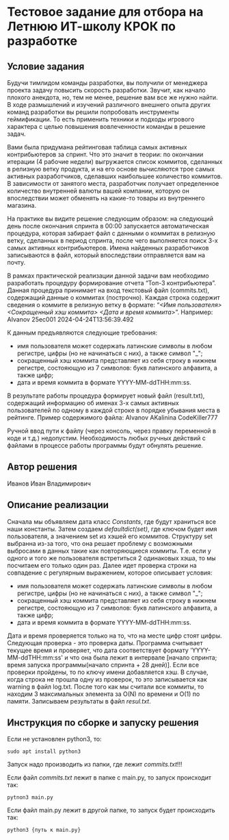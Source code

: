 # Тестовое задание для отбора на Летнюю ИТ-школу КРОК по разработке

## Условие задания
Будучи тимлидом команды разработки, вы получили от менеджера проекта задачу повысить скорость разработки. Звучит, как начало плохого анекдота, но, тем не менее, решение вам все же нужно найти. В ходе размышлений и изучений различного внешнего опыта других команд разработки вы решили попробовать инструменты геймификации. То есть применить техники и подходы игрового характера с целью повышения вовлеченности команды в решение задач.

Вами была придумана рейтинговая таблица самых активных контрибьютеров за спринт. Что это значит в теории: по окончании итерации (4 рабочие недели) выгружается список коммитов, сделанных в релизную ветку продукта, и на его основе вычисляются трое самых активных разработчиков, сделавших наибольшее количество коммитов. В зависимости от занятого места, разработчик получает определенное количество внутренней валюты вашей компании, которую он впоследствии может обменять на какие-то товары из внутреннего магазина.

На практике вы видите решение следующим образом: на следующий день после окончания спринта в 00:00 запускается автоматическая процедура, которая забирает файл с данными о коммитах в релизную ветку, сделанных в период спринта, после чего выполняется поиск 3-х самых активных контрибьютеров. Имена найденных разработчиков записываются в файл, который впоследствии отправляется вам на почту.

В рамках практической реализации данной задачи вам необходимо разработать процедуру формирование отчета “Топ-3 контрибьютера”. Данная процедура принимает на вход текстовый файл (commits.txt), содержащий данные о коммитах (построчно). Каждая строка содержит сведения о коммите в релизную ветку в формате: “_<Имя пользователя> <Сокращенный хэш коммита> <Дата и время коммита>_”.
Например: AIvanov 25ec001 2024-04-24T13:56:39.492

К данным предъявляются следующие требования:
- имя пользователя может содержать латинские символы в любом регистре, цифры (но не начинаться с них), а также символ "_";
- сокращенный хэш коммита представляет из себя строку в нижнем регистре, состояющую из 7 символов: букв латинского алфавита, а также цифр;
- дата и время коммита в формате YYYY-MM-ddTHH:mm:ss.

В результате работы процедура формирует новый файл (result.txt), содержащий информацию об именах 3-х самых активных пользователей по одному в каждой строке в порядке убывания места в рейтинге. Пример содержимого файла:
AIvanov
AKalinina
CodeKiller777

Ручной ввод пути к файлу (через консоль, через правку переменной в коде и т.д.) недопустим. Необходимость любых ручных действий с файлами в процессе работы программы будут обнулять решение.

## Автор решения
Иванов Иван Владимирович
## Описание реализации
Сначала мы объявляем дата класс *Constants*, где будут храниться все наши константы.
Затем создаем *defaultdict(set)*, где ключом будет имя пользователя, а значением set из хэшей его коммитов.
Структуру set выбранна из-за того, что она решает проблему с возможными выбросами в данных такие как повторяющиеся коммиты.
Т.е. если у одного и того же пользователя встретиться 2 одинаковых хэша, то мы посчитаем его только один раз.
Далее идет проверка строки на совпадение с регулярным выражением, которое описывает условия:
- имя пользователя может содержать латинские символы в любом регистре, цифры (но не начинаться с них), а также символ "_";
- сокращенный хэш коммита представляет из себя строку в нижнем регистре, состояющую из 7 символов: букв латинского алфавита, а также цифр;
- дата и время коммита в формате YYYY-MM-ddTHH:mm:ss.

Дата и время проверяется только на то, что на месте цифр стоят цифры.
Следующая проверка - это проверка даты. Программа считывает текущее время и проверяет, что дата соответствует формату 'YYYY-MM-ddTHH:mm:ss' и что она была лежит в интервале [начало спринта; время запуска программы(начало спринта + 28 дней)].
Если все проверки пройдены, то по ключу имени добавляется хэш.
В случае, когда строка не прошла одну из проверок, то это записывается как warning в файл log.txt.
После того как мы считали все коммиты, то находим 3 максимальных элемента за O(N) по времени и O(1) по памяти. Записываем результаты в файл *resul.txt*. 
## Инструкция по сборке и запуску решения
Если не установлен python3, то:

```
sudo apt install python3
```

Запуск надо производить из папки, где лежит *commits.txt*!!!

Если файл *commits.txt* лежит в папке с main.py, то запуск происходит так:

```
pytnon3 main.py
```

Если файл main.py лежит в другой папке, то запуск будет происходить так:
```
python3 {путь к main.py}
```
